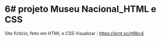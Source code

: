# 6# projeto Museu Nacional_HTML e CSS
 Site fictício, feito em HTML e CSS
Visualizar : https://prnt.sc/rt9bc4

